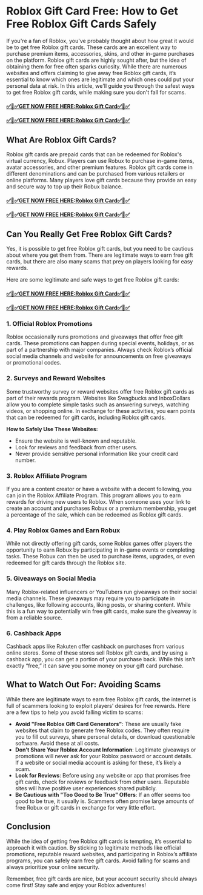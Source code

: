 # Roblox Gift Card Free: How to Get Free Roblox Gift Cards Safely
If you're a fan of Roblox, you've probably thought about how great it would be to get free Roblox gift cards. These cards are an excellent way to purchase premium items, accessories, skins, and other in-game purchases on the platform. Roblox gift cards are highly sought after, but the idea of obtaining them for free often sparks curiosity. While there are numerous websites and offers claiming to give away free Roblox gift cards, it’s essential to know which ones are legitimate and which ones could put your personal data at risk. 
In this article, we'll guide you through the safest ways to get free Roblox gift cards, while making sure you don't fall for scams.
#### [✅🎉✅GET NOW FREE HERE:Roblox Gift Card✅🎉✅](https://amazonbuy.xyz/c/roblxxxee)
#### [✅🎉✅GET NOW FREE HERE:Roblox Gift Card✅🎉✅](https://amazonbuy.xyz/c/roblxxxee)
## What Are Roblox Gift Cards?

Roblox gift cards are prepaid cards that can be redeemed for Roblox's virtual currency, Robux. Players can use Robux to purchase in-game items, avatar accessories, and other premium features. Roblox gift cards come in different denominations and can be purchased from various retailers or online platforms. Many players love gift cards because they provide an easy and secure way to top up their Robux balance.
#### [✅🎉✅GET NOW FREE HERE:Roblox Gift Card✅🎉✅](https://amazonbuy.xyz/c/roblxxxee)
#### [✅🎉✅GET NOW FREE HERE:Roblox Gift Card✅🎉✅](https://amazonbuy.xyz/c/roblxxxee)
## Can You Really Get Free Roblox Gift Cards?

Yes, it is possible to get free Roblox gift cards, but you need to be cautious about where you get them from. There are legitimate ways to earn free gift cards, but there are also many scams that prey on players looking for easy rewards.

Here are some legitimate and safe ways to get free Roblox gift cards:
#### [✅🎉✅GET NOW FREE HERE:Roblox Gift Card✅🎉✅](https://amazonbuy.xyz/c/roblxxxee)
#### [✅🎉✅GET NOW FREE HERE:Roblox Gift Card✅🎉✅](https://amazonbuy.xyz/c/roblxxxee)
### 1. **Official Roblox Promotions**
Roblox occasionally runs promotions and giveaways that offer free gift cards. These promotions can happen during special events, holidays, or as part of a partnership with major companies. Always check Roblox’s official social media channels and website for announcements on free giveaways or promotional codes.

### 2. **Surveys and Reward Websites**
Some trustworthy survey or reward websites offer free Roblox gift cards as part of their rewards program. Websites like Swagbucks and InboxDollars allow you to complete simple tasks such as answering surveys, watching videos, or shopping online. In exchange for these activities, you earn points that can be redeemed for gift cards, including Roblox gift cards.

**How to Safely Use These Websites:**
- Ensure the website is well-known and reputable.
- Look for reviews and feedback from other users.
- Never provide sensitive personal information like your credit card number.

### 3. **Roblox Affiliate Program**
If you are a content creator or have a website with a decent following, you can join the Roblox Affiliate Program. This program allows you to earn rewards for driving new users to Roblox. When someone uses your link to create an account and purchases Robux or a premium membership, you get a percentage of the sale, which can be redeemed as Roblox gift cards.

### 4. **Play Roblox Games and Earn Robux**
While not directly offering gift cards, some Roblox games offer players the opportunity to earn Robux by participating in in-game events or completing tasks. These Robux can then be used to purchase items, upgrades, or even redeemed for gift cards through the Roblox site.

### 5. **Giveaways on Social Media**
Many Roblox-related influencers or YouTubers run giveaways on their social media channels. These giveaways may require you to participate in challenges, like following accounts, liking posts, or sharing content. While this is a fun way to potentially win free gift cards, make sure the giveaway is from a reliable source.

### 6. **Cashback Apps**
Cashback apps like Rakuten offer cashback on purchases from various online stores. Some of these stores sell Roblox gift cards, and by using a cashback app, you can get a portion of your purchase back. While this isn’t exactly “free,” it can save you some money on your gift card purchase.

## What to Watch Out For: Avoiding Scams

While there are legitimate ways to earn free Roblox gift cards, the internet is full of scammers looking to exploit players’ desires for free rewards. Here are a few tips to help you avoid falling victim to scams:

- **Avoid "Free Roblox Gift Card Generators"**: These are usually fake websites that claim to generate free Roblox codes. They often require you to fill out surveys, share personal details, or download questionable software. Avoid these at all costs.
- **Don’t Share Your Roblox Account Information**: Legitimate giveaways or promotions will never ask for your Roblox password or account details. If a website or social media account is asking for these, it’s likely a scam.
- **Look for Reviews**: Before using any website or app that promises free gift cards, check for reviews or feedback from other users. Reputable sites will have positive user experiences shared publicly.
- **Be Cautious with "Too Good to Be True" Offers**: If an offer seems too good to be true, it usually is. Scammers often promise large amounts of free Robux or gift cards in exchange for very little effort.

## Conclusion

While the idea of getting free Roblox gift cards is tempting, it’s essential to approach it with caution. By sticking to legitimate methods like official promotions, reputable reward websites, and participating in Roblox’s affiliate programs, you can safely earn free gift cards. Avoid falling for scams and always prioritize your online security.

Remember, free gift cards are nice, but your account security should always come first! Stay safe and enjoy your Roblox adventures!
